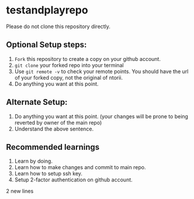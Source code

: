# testandplayrepo

Please do not clone this repository directly.

## Optional Setup steps:
1. `Fork` this repository to create a copy on your github account.
2. `git clone` your forked repo into your terminal
3. Use `git remote -v` to check your remote points. You should have the url of your forked copy, not the original of ntorii.
4. Do anything you want at this point.

## Alternate Setup:
1. Do anything you want at this point. (your changes will be prone to being reverted by owner of the main repo)
2. Understand the above sentence.

## Recommended learnings
1. Learn by doing. 
2. Learn how to make changes and commit to main repo.
3. Learn how to setup ssh key.
4. Setup 2-factor authentication on github account.

2 new lines